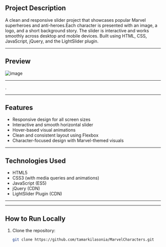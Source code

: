 ## Project Description


A clean and responsive slider project that showcases popular Marvel superheroes and anti-heroes.Each character is presented with an image, a logo, and a short background story. The slider is interactive and works smoothly across desktop and mobile devices. Built using  HTML, CSS, JavaScript, jQuery, and the LightSlider plugin.

---

## Preview

![image](https://github.com/user-attachments/assets/38a317a5-8fa5-4085-bf21-c848b0bce53f)


---

.

---

## Features

- Responsive design for all screen sizes  
- Interactive and smooth horizontal slider  
- Hover-based visual animations  
- Clean and consistent layout using Flexbox  
- Character-focused design with Marvel-themed visuals

---

## Technologies Used

- HTML5  
- CSS3 (with media queries and animations)  
- JavaScript (ES5)  
- jQuery (CDN)  
- LightSlider Plugin (CDN)

---

---

## How to Run Locally

1. Clone the repository:
   ```bash
   git clone https://github.com/tamarkilasonia/MarvelCharacters.git

